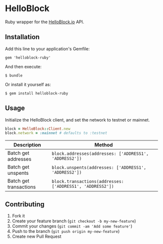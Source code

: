# HelloBlock

Ruby wrapper for the [HelloBlock.io](http://helloblock.io) API.

## Installation

Add this line to your application's Gemfile:

    gem 'helloblock-ruby'

And then execute:

    $ bundle

Or install it yourself as:

    $ gem install helloblock-ruby

## Usage

Initialize the HelloBlock client, and set the network to testnet or mainnet.

```rb
block = HelloBlock::Client.new
block.network = :mainnet # defaults to :testnet
```

Description  | Method
------------- | ------------- |
Batch get addresses  | `block.addresses(addresses: ['ADDRESS1', 'ADDRESS2'])`|
Batch get unspents  | `block.unspents(addresses: ['ADDRESS1', 'ADDRESS2'])` |
Batch get transactions | `block.transactions(addresses: ['ADDRESS1', 'ADDRESS2'])`

## Contributing

1. Fork it
2. Create your feature branch (`git checkout -b my-new-feature`)
3. Commit your changes (`git commit -am 'Add some feature'`)
4. Push to the branch (`git push origin my-new-feature`)
5. Create new Pull Request
